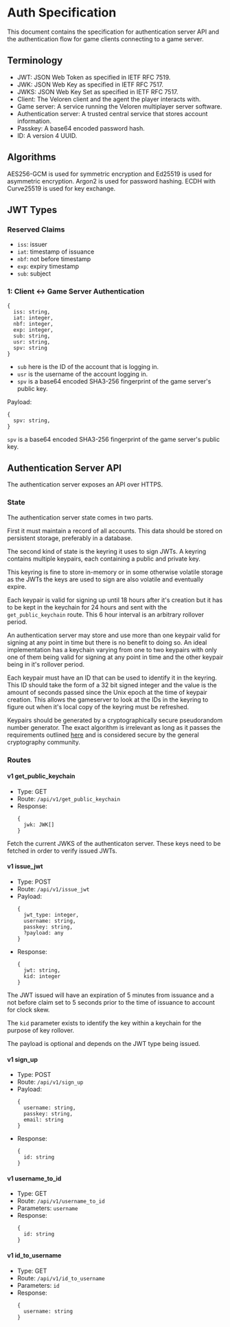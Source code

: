# Auth Specification

This document contains the specification for authentication server API
and the authentication flow for game clients connecting to a game server.

## Terminology

- JWT: JSON Web Token as specified in IETF RFC 7519.
- JWK: JSON Web Key as specified in IETF RFC 7517.
- JWKS: JSON Web Key Set as specified in IETF RFC 7517.
- Client: The Veloren client and the agent the player interacts with.
- Game server: A service running the Veloren multiplayer server software.
- Authentication server: A trusted central service that stores account information.
- Passkey: A base64 encoded password hash.
- ID: A version 4 UUID.

## Algorithms

AES256-GCM is used for symmetric encryption and
Ed25519 is used for asymmetric encryption.
Argon2 is used for password hashing.
ECDH with Curve25519 is used for key exchange.

## JWT Types

### Reserved Claims

- `iss`: issuer
- `iat`: timestamp of issuance
- `nbf`: not before timestamp
- `exp`: expiry timestamp
- `sub`: subject

### 1: Client <-> Game Server Authentication

```
{
  iss: string,
  iat: integer,
  nbf: integer,
  exp: integer,
  sub: string,
  usr: string,
  spv: string
}
```

- `sub` here is the ID of the account that is logging in.
- `usr` is the username of the account logging in.
- `spv` is a base64 encoded SHA3-256 fingerprint of the game server's public key.

Payload:

```
{
  spv: string,
}
```

`spv` is a base64 encoded SHA3-256 fingerprint of the game server's public key.

## Authentication Server API

The authentication server exposes an API over HTTPS.

### State

The authentication server state comes in two parts.

First it must maintain a record of all accounts.
This data should be stored on persistent storage, preferably in a database.

The second kind of state is the keyring it uses to sign JWTs.
A keyring contains multiple keypairs, each containing a public and private key.

This keyring is fine to store in-memory or in some otherwise volatile storage
as the JWTs the keys are used to sign are also volatile and eventually expire.

Each keypair is valid for signing up until 18 hours after it's creation
but it has to be kept in the keychain for 24 hours and sent with the `get_public_keychain` route.
This 6 hour interval is an arbitrary rollover period.

An authentication server may store and use more than one keypair valid for signing at any
point in time but there is no benefit to doing so. An ideal implementation has a keychain varying from one to two keypairs
with only one of them being valid for signing at any point in time and the other keypair being in it's rollover period.

Each keypair must have an ID that can be used to identify it in the keyring.
This ID should take the form of a 32 bit signed integer and the value is the amount of seconds
passed since the Unix epoch at the time of keypair creation.
This allows the gameserver to look at the IDs in the keyring to figure out
when it's local copy of the keyring must be refreshed.

Keypairs should be generated by a cryptographically secure pseudorandom number generator. The exact algorithm is
irrelevant as long as it passes the requirements outlined [here](https://en.wikipedia.org/wiki/Cryptographically_secure_pseudorandom_number_generator) and is considered secure by the general cryptography community.

### Routes

#### v1 get_public_keychain

- Type: GET
- Route: `/api/v1/get_public_keychain`
- Response:
  ```
  {
    jwk: JWK[]
  }
  ```

Fetch the current JWKS of the authenticaton server.
These keys need to be fetched in order to verify issued JWTs.

#### v1 issue_jwt

- Type: POST
- Route: `/api/v1/issue_jwt`
- Payload:
  ```
  {
    jwt_type: integer,
    username: string,
    passkey: string,
    ?payload: any
  }
  ```
- Response:
  ```
  {
    jwt: string,
    kid: integer
  }
  ```

The JWT issued will have an expiration of 5 minutes from issuance
and a not before claim set to 5 seconds prior to the time of issuance to account for clock skew.

The `kid` parameter exists to identify the key
within a keychain for the purpose of key rollover.

The payload is optional and depends on the JWT type being issued.

#### v1 sign_up

- Type: POST
- Route: `/api/v1/sign_up`
- Payload:
  ```
  {
    username: string,
    passkey: string,
    email: string
  }
  ```
- Response:
  ```
  {
    id: string
  }
  ```

#### v1 username_to_id

- Type: GET
- Route: `/api/v1/username_to_id`
- Parameters: `username`
- Response:
  ```
  {
    id: string
  }
  ```

#### v1 id_to_username

- Type: GET
- Route: `/api/v1/id_to_username`
- Parameters: `id`
- Response:
  ```
  {
    username: string
  }
  ```
